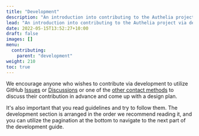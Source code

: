 ```yaml
---
title: "Development"
description: "An introduction into contributing to the Authelia project via development."
lead: "An introduction into contributing to the Authelia project via development."
date: 2022-05-15T13:52:27+10:00
draft: false
images: []
menu:
  contributing:
    parent: "development"
weight: 210
toc: true
---
```


We encourage anyone who wishes to contribute via development to utilize GitHub [Issues] or [Discussions] or one of the
[other contact methods](../../information/contact.md) to discuss their contribution in advance and come up with a design
plan.

It's also important that you read guidelines and try to follow them. The development section is arranged in the order
we recommend reading it, and you can utilize the pagination at the bottom to navigate to the next part of the
development guide.

[Issues]: https://github.com/authelia/authelia/issues
[Discussions]: https://github.com/authelia/authelia/discussions
